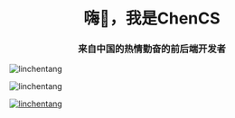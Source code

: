 <h1 align="center">嗨👋，我是ChenCS</h1>
<h3 align="center">来自中国的热情勤奋的前后端开发者</h3>
<p> <img align="center" src="https://github-readme-stats.vercel.app/api?username=linchentang&show_icons=true&locale=en&theme=dracula" alt="linchentang" /> </p>
<p><img align="center" src="https://github-readme-streak-stats.herokuapp.com/?user=linchentang&" alt="linchentang" /></p
<p align="left"> <a href= "https://github.com/ryo-ma/github-profile-trophy"><img src="https://github-profile-trophy.vercel.app/?username=linchentang" alt="linchentang" / ></a> </p
<!--
**linchentang/linchentang** is a ✨ _special_ ✨ repository because its `README.md` (this file) appears on your GitHub profile.

